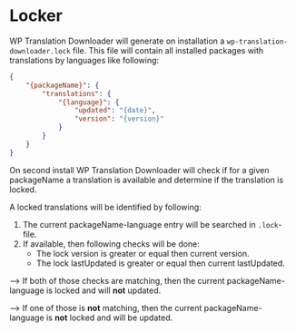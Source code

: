 # Locker

WP Translation Downloader will generate on installation a `wp-translation-downloader.lock` file. This file will contain all installed packages with translations by languages like following:

```json
{
    "{packageName}": {
        "translations": {
            "{language}": {
                "updated": "{date}",
                "version": "{version}"
            }
        }
    }
}
```

On second install WP Translation Downloader will check if for a given packageName a translation is available and determine if the translation is locked.

A locked translations will be identified by following:

1. The current packageName-language entry will be searched in `.lock`-file.
2. If available, then following checks will be done:
    - The lock version is greater or equal then current version.
    - The lock lastUpdated is greater or equal then current lastUpdated.

--> If both of those checks are matching, then the current packageName-language is locked and will **not** updated.

--> If one of those is **not** matching, then the current packageName-language is **not** locked and will be updated.

